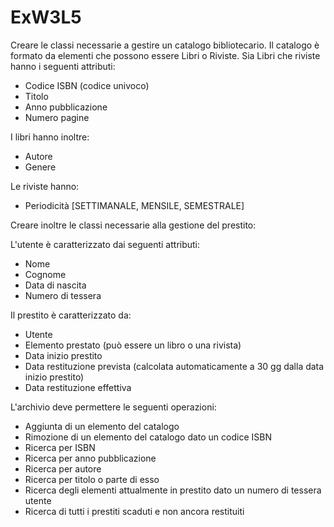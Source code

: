 # ExW3L5

Creare le classi necessarie a gestire un catalogo bibliotecario. Il catalogo è formato da elementi che possono essere Libri o Riviste. Sia Libri che riviste hanno i seguenti attributi:
- Codice ISBN (codice univoco)
- Titolo
- Anno pubblicazione
- Numero pagine

I libri hanno inoltre:
- Autore
- Genere

Le riviste hanno:
- Periodicità [SETTIMANALE, MENSILE, SEMESTRALE]

Creare inoltre le classi necessarie alla gestione del prestito:

L'utente è caratterizzato dai seguenti attributi:
- Nome
- Cognome
- Data di nascita
- Numero di tessera

Il prestito è caratterizzato da:
- Utente 
- Elemento prestato (può essere un libro o una rivista)
- Data inizio prestito
- Data restituzione prevista (calcolata automaticamente a 30 gg dalla data inizio prestito)
- Data restituzione effettiva


L'archivio deve permettere le seguenti operazioni:
- Aggiunta di un elemento del catalogo
- Rimozione di un elemento del catalogo dato un codice ISBN
- Ricerca per ISBN
- Ricerca per anno pubblicazione
- Ricerca per autore
- Ricerca per titolo o parte di esso
- Ricerca degli elementi attualmente in prestito dato un numero di tessera utente
- Ricerca di tutti i prestiti scaduti e non ancora restituiti
